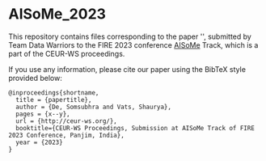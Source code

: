 # AISoMe_2023

This repository contains files corresponding to the paper '', submitted by Team Data Warriors to the FIRE 2023 conference [AISoMe](https://sites.google.com/view/aisome/aisome) Track, which is a part of the CEUR-WS proceedings.

If you use any information, please cite our paper using the BibTeX style provided below:
```
@inproceedings{shortname,
  title = {papertitle},
  author = {De, Somsubhra and Vats, Shaurya},
  pages = {x--y},
  url = {http://ceur-ws.org/},
  booktitle={CEUR-WS Proceedings, Submission at AISoMe Track of FIRE 2023 Conference, Panjim, India},
  year = {2023}
}
```
